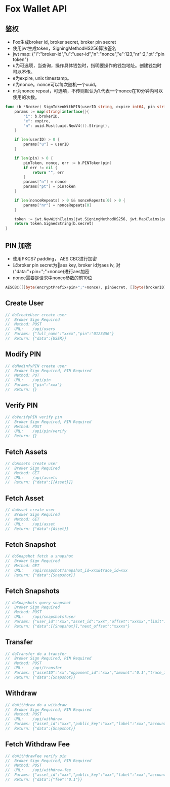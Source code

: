 # Fox Wallet API

## 鉴权

- Fox生成broker id, broker secret, broker pin secret
- 使用jwt生成token，SigningMethodHS256算法签名
- jwt map: {"i":"broker-id","u":"user-id","n":"nonce","e":123,"nr":2,"pt":"pin token"}
- u为可选项，当查询，操作具体钱包时，指明要操作的钱包地址。创建钱包时可以不传。
- e为expire, unix timestamp。
- n为nonce。nonce可以每次随机一个uuid。
- nr为nonce repeat，可选项，不传则默认为1.代表一个nonce在10分钟内可以使用的次数。

```go
func (b *Broker) SignTokenWithPIN(userID string, expire int64, pin string, nonceRepeats ...int) (string, error) {
    params := map[string]interface{}{
        "i": b.brokerID,
        "e": expire,
        "n": uuid.Must(uuid.NewV4()).String(),
    }

    if len(userID) > 0 {
        params["u"] = userID
    }

    if len(pin) > 0 {
        pinToken, nonce, err := b.PINToken(pin)
        if err != nil {
            return "", err
        }
        params["n"] = nonce
        params["pt"] = pinToken
    }

    if len(nonceRepeats) > 0 && nonceRepeats[0] > 0 {
        params["nr"] = nonceRepeats[0]
    }

    token := jwt.NewWithClaims(jwt.SigningMethodHS256, jwt.MapClaims(params))
    return token.SignedString(b.secret)
}
```

## PIN 加密

- 使用PKCS7 padding， AES CBC进行加密
- 以broker pin secret为aes key, broker id为aes iv, 对("data:"+pin+";"+nonce)进行aes加密
- nonce需要是请求中nonce参数的前10位

```go
AESCBC([]byte(encryptPrefix+pin+";"+nonce), pinSecret, []byte(brokerID))
```

## Create User

```go
// doCreateUser create user
//  Broker Sign Required
//  Method: POST
//  URL:    /api/users
//  Params: {"full_name":"xxxx","pin":"0123456"}
//  Return: {"data":{USER}}
```

## Modify PIN

```go
// doModinfyPIN create user
//  Broker Sign Required, PIN Required
//  Method: PUT
//  URL:    /api/pin
//  Params: {"pin":"xxx"}
//  Return: {}
```

## Verify PIN

```go
// doVerifyPIN verify pin
//  Broker Sign Required, PIN Required
//  Method: POST
//  URL:    /api/pin/verify
//  Return: {}
```

## Fetch Assets

```go
// doAssets create user
//  Broker Sign Required
//  Method: GET
//  URL:    /api/assets
//  Return: {"data":[{Asset}]}
```

## Fetch Asset

```go
// doAsset create user
//  Broker Sign Required
//  Method: GET
//  URL:    /api/asset
//  Return: {"data":{Asset}}
```

## Fetch Snapshot

```go
// doSnapshot fetch a snapshot
//  Broker Sign Required
//  Method: GET
//  URL:    /api/snapshot?snapshot_id=xxx&trace_id=xxx
//  Return: {"data":{Snapshot}}
```

## Fetch Snapshots

```go
// doSnapshots query snapshot
//  Broker Sign Required
//  Method: POST
//  URL:    /api/snapshots?user
//  Params: {"user_id":"xxx","asset_id":"xxx","offset":"xxxxx","limit":5,"order":"ASC"}
//  Return: {"data":[{Snapshot}],"next_offset":"xxxxx"}
```

## Transfer

```go
// doTransfer do a transfer
//  Broker Sign Required, PIN Required
//  Method: POST
//  URL:    /api/transfer
//  Params: {"assetID":"xx","opponent_id":"xxx","amount":"0.1","trace_id":"xxx","memo":"xxx"}
//  Return: {"data":{Snapshot}}
```

## Withdraw

```go
// doWithdraw do a withdraw
//  Broker Sign Required, PIN Required
//  Method: POST
//  URL:    /api/withdraw
//  Params: {"asset_id":"xxx","public_key":"xxx","label":"xxx","account_name":"xxx","account_tag":"xxx","amount":"0.1","trace_id":"xxx","memo":"xxx"}
//  Return: {"data":{Snapshot}}
```

## Fetch Withdraw Fee

```go
// doWithdrawFee verify pin
//  Broker Sign Required, PIN Required
//  Method: POST
//  URL:    /api/withdraw-fee
//  Params: {"asset_id":"xxx","public_key":"xxx","label":"xxx","account_name":"xxx","account_tag":"xxx"}
//  Return: {"data":{"fee":"0.1"}}
```

